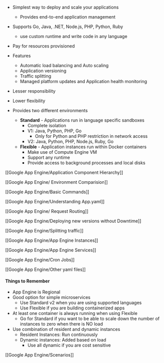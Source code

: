 - Simplest way to deploy and scale your applications
	- Provides end-to-end application management
- Supports Go, Java, .NET, Node.js, PHP, Python, Ruby
	- use custom runtime and write code in any language
- Pay for resources provisioned
- Features
	- Automatic load balancing and Auto scaling
	- Application versioning
	- Traffic splitting
	- Managed platform updates and Application health monitoring
- Lesser responsibility
- Lower flexibility

- Provides two different environments
	- **Standard** - Applications run in language specific sandboxes
		- Complete isolation
		- V1: Java, Python, PHP, Go
			- Only for Python and PHP restriction in network access
		- V2: Java, Python, PHP, Node.js, Ruby, Go
	- **Flexible** - Application instances run within Docker containers
		- Make use of Compute Engine VM
		- Support any runtime
		- Provide access to background processes and local disks

[[Google App Engine/Application Component Hierarchy]]

[[Google App Engine/ Environment Comparision]]

[[Google App Engine/Basic Commands]]

[[Google App Engine/Understanding App.yaml]]

[[Google App Engine/ Request Routing]]

[[Google App Engine/Deploying new versions without Downtime]]

[[Google App Engine/Splitting traffic]]

[[Google App Engine/App Engine Instances]]

[[Google App Engine/App Engine Services]]

[[Google App Engine/Cron Jobs]]

[[Google App Engine/Other yaml files]]

#### Things to Remember
 - App Engine is Regional
- Good option for simple microservices
	- Use Standard v2 when you are using supported languages
	- Use Flexible if you are building containerized apps
- At least one container is always running when using Flexible
	- Go for Standard if you want to be able to scale down the number of instances to zero when there is NO load
- Use combination of resident and dynamic instances
	- Resident Instances: Run continuously
	- Dynamic instances: Added based on load
		- Use all dynamic if you are cost sensitive

[[Google App Engine/Scenarios]]